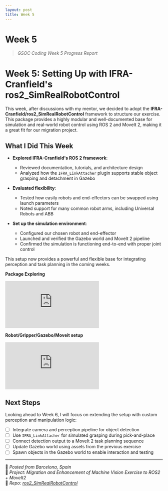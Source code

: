 ```yaml
---
layout: post
title: Week 5
---
```


# Week 5  
> *GSOC Coding Week 5 Progress Report*

# Week 5: Setting Up with IFRA-Cranfield's ros2_SimRealRobotControl

This week, after discussions with my mentor, we decided to adopt the **IFRA-Cranfield/ros2_SimRealRobotControl** framework to structure our exercise. This package provides a highly modular and well-documented base for simulation and real-world robot control using ROS 2 and MoveIt 2, making it a great fit for our migration project.

## What I Did This Week

- **Explored IFRA-Cranfield's ROS 2 framework**:
  - Reviewed documentation, tutorials, and architecture design
  - Analyzed how the `IFRA_LinkAttacher` plugin supports stable object grasping and detachment in Gazebo

- **Evaluated flexibility**:
  - Tested how easily robots and end-effectors can be swapped using launch parameters
  - Noted support for many common robot arms, including Universal Robots and ABB

- **Set up the simulation environment**:
  - Configured our chosen robot and end-effector
  - Launched and verified the Gazebo world and MoveIt 2 pipeline
  - Confirmed the simulation is functioning end-to-end with proper joint control

This setup now provides a powerful and flexible base for integrating perception and task planning in the coming weeks.

<strong>Package Exploring</strong><br>
<div class="video_container">
<iframe src="https://www.youtube.com/embed/fiZnL4qihyc" title="Package Exploring" frameborder="0" allow="accelerometer; autoplay; clipboard-write; encrypted-media; gyroscope; picture-in-picture" allowfullscreen class="video"></iframe>
</div>

<strong>Robot/Gripper/Gazebo/Moveit setup</strong><br>
<div class="video_container">
<iframe src="https://www.youtube.com/embed/cryQFecpVp0" title="Setup" frameborder="0" allow="accelerometer; autoplay; clipboard-write; encrypted-media; gyroscope; picture-in-picture" allowfullscreen class="video"></iframe>
</div>

## Next Steps

Looking ahead to Week 6, I will focus on extending the setup with custom perception and manipulation logic:

- [ ] Integrate camera and perception pipeline for object detection
- [ ] Use `IFRA_LinkAttacher` for simulated grasping during pick-and-place
- [ ] Connect detection output to a MoveIt 2 task planning sequence
- [ ] Update Gazebo world using assets from the previous exercise
- [ ] Spawn objects in the Gazebo world to enable interaction and testing

---

📍 *Posted from Barcelona, Spain*  
🧠 *Project: Migration and Enhancement of Machine Vision Exercise to ROS2 + MoveIt2*  
🔗 *Repo: [ros2_SimRealRobotControl](https://github.com/IFRA-Cranfield/ros2_SimRealRobotControl)*
